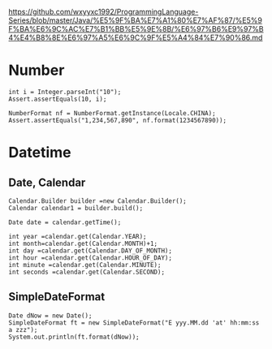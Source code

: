 https://github.com/wxyyxc1992/ProgrammingLanguage-Series/blob/master/Java/%E5%9F%BA%E7%A1%80%E7%AF%87/%E5%9F%BA%E6%9C%AC%E7%B1%BB%E5%9E%8B/%E6%97%B6%E9%97%B4%E4%B8%8E%E6%97%A5%E6%9C%9F%E5%A4%84%E7%90%86.md

# Number
```
int i = Integer.parseInt("10");
Assert.assertEquals(10, i);

NumberFormat nf = NumberFormat.getInstance(Locale.CHINA);
Assert.assertEquals("1,234,567,890", nf.format(1234567890));
```

# Datetime
## Date, Calendar
```
Calendar.Builder builder =new Calendar.Builder();
Calendar calendar1 = builder.build();

Date date = calendar.getTime();

int year =calendar.get(Calendar.YEAR);
int month=calendar.get(Calendar.MONTH)+1;
int day =calendar.get(Calendar.DAY_OF_MONTH);
int hour =calendar.get(Calendar.HOUR_OF_DAY);
int minute =calendar.get(Calendar.MINUTE);
int seconds =calendar.get(Calendar.SECOND);
```
## SimpleDateFormat
```
Date dNow = new Date();
SimpleDateFormat ft = new SimpleDateFormat("E yyy.MM.dd 'at' hh:mm:ss a zzz");
System.out.println(ft.format(dNow));
```
